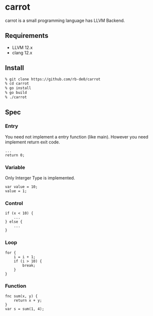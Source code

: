 # carrot

carrot is a small programming language has LLVM Backend.

## Requirements

- LLVM 12.x
- clang 12.x

## Install

```zsh
% git clone https://github.com/rb-de0/carrot
% cd carrot
% go install
% go build 
% ./carrot
```

## Spec

### Entry

You need not implement a entry function (like main).
However you need implement return exit code.

```
...
return 0;
```

### Variable

Only Interger Type is implemented.

```
var value = 10;
value = 1;
```

### Control

```
if (x < 10) {
    ...
} else {
    ...
}
```

### Loop

```
for {
    i = i + 1;
    if (i > 10) {
        break;
    }
}
```


### Function

```
fnc sum(x, y) {
    return x + y;
} 
var s = sum(1, 4);
```
